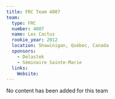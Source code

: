 ```yaml
---
title: FRC Team 4007
team:
  type: FRC
  number: 4007
  name: Les Cactus
  rookie_year: 2012
  location: Shawinigan, Québec, Canada
  sponsors:
    - Delastek
    - Séminaire Sainte-Marie
  links:
    Website: 
---
```

No content has been added for this team